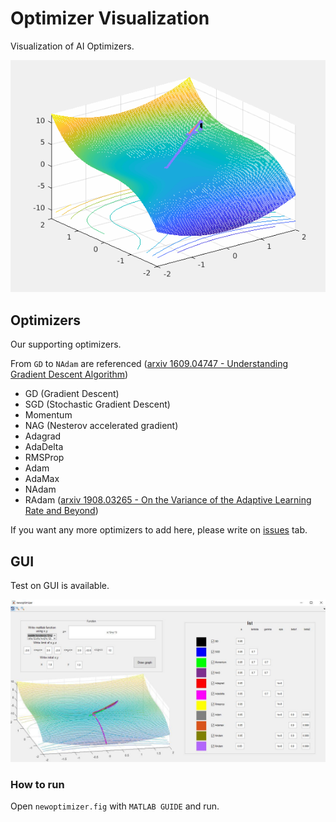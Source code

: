 # Optimizer Visualization

Visualization of AI Optimizers.

![batch_test](./test/batch.gif)

## Optimizers

Our supporting optimizers.

From `GD` to `NAdam` are referenced ([arxiv 1609.04747 - Understanding Gradient Descent Algorithm](https://arxiv.org/abs/1908.03265))

- GD (Gradient Descent)
- SGD (Stochastic Gradient Descent)
- Momentum
- NAG (Nesterov accelerated gradient)
- Adagrad
- AdaDelta
- RMSProp
- Adam
- AdaMax
- NAdam
- RAdam ([arxiv 1908.03265 - On the Variance of the Adaptive Learning Rate and Beyond](https://arxiv.org/abs/1908.03265))

If you want any more optimizers to add here, please write on [issues](https://github.com/Kitsunetic/Optimizer-Visualization/issues) tab.

## GUI

Test on GUI is available.

![GUI_example](./img/GUI_example.jpg)

### How to run

Open `newoptimizer.fig` with `MATLAB GUIDE` and run.
